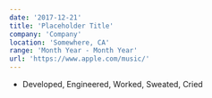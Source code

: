 ```yaml
---
date: '2017-12-21'
title: 'Placeholder Title'
company: 'Company'
location: 'Somewhere, CA'
range: 'Month Year - Month Year'
url: 'https://www.apple.com/music/'
---
```


- Developed, Engineered, Worked, Sweated, Cried
